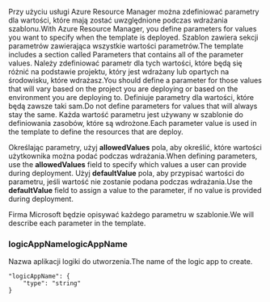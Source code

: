 <span data-ttu-id="79337-101">Przy użyciu usługi Azure Resource Manager można zdefiniować parametry dla wartości, które mają zostać uwzględnione podczas wdrażania szablonu.</span><span class="sxs-lookup"><span data-stu-id="79337-101">With Azure Resource Manager, you define parameters for values you want to specify when the template is deployed.</span></span> <span data-ttu-id="79337-102">Szablon zawiera sekcji parametrów zawierająca wszystkie wartości parametrów.</span><span class="sxs-lookup"><span data-stu-id="79337-102">The template includes a section called Parameters that contains all of the parameter values.</span></span>
<span data-ttu-id="79337-103">Należy zdefiniować parametr dla tych wartości, które będą się różnić na podstawie projektu, który jest wdrażany lub opartych na środowisku, które wdrażasz.</span><span class="sxs-lookup"><span data-stu-id="79337-103">You should define a parameter for those values that will vary based on the project you are deploying or based on the environment you are deploying to.</span></span> <span data-ttu-id="79337-104">Definiuje parametry dla wartości, które będą zawsze taki sam.</span><span class="sxs-lookup"><span data-stu-id="79337-104">Do not define parameters for values that will always stay the same.</span></span> <span data-ttu-id="79337-105">Każda wartość parametru jest używany w szablonie do definiowania zasobów, które są wdrożone.</span><span class="sxs-lookup"><span data-stu-id="79337-105">Each parameter value is used in the template to define the resources that are deploy.</span></span> 

<span data-ttu-id="79337-106">Określając parametry, użyj **allowedValues** pola, aby określić, które wartości użytkownika można podać podczas wdrażania.</span><span class="sxs-lookup"><span data-stu-id="79337-106">When defining parameters, use the **allowedValues** field to specify which values a user can provide during deployment.</span></span> <span data-ttu-id="79337-107">Użyj **defaultValue** pola, aby przypisać wartości do parametru, jeśli wartość nie zostanie podana podczas wdrażania.</span><span class="sxs-lookup"><span data-stu-id="79337-107">Use the **defaultValue** field to assign a value to the parameter, if no value is provided during deployment.</span></span>

<span data-ttu-id="79337-108">Firma Microsoft będzie opisywać każdego parametru w szablonie.</span><span class="sxs-lookup"><span data-stu-id="79337-108">We will describe each parameter in the template.</span></span>

### <a name="logicappname"></a><span data-ttu-id="79337-109">logicAppName</span><span class="sxs-lookup"><span data-stu-id="79337-109">logicAppName</span></span>
<span data-ttu-id="79337-110">Nazwa aplikacji logiki do utworzenia.</span><span class="sxs-lookup"><span data-stu-id="79337-110">The name of the logic app to create.</span></span>

    "logicAppName": {
        "type": "string"
    }